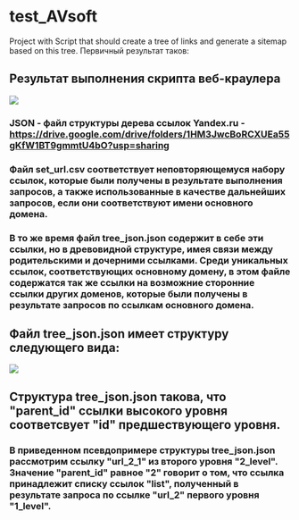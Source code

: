 # test_AVsoft
Project with Script that should create a tree of links and generate a sitemap based on this tree.
Первичный результат таков:
##    Результат выполнения скрипта веб-краулера
![](https://github.com/ZeroIsntNull/test_AVsoft/blob/master/images/results_3.jpeg)
### JSON - файл структуры дерева ссылок Yandex.ru - https://drive.google.com/drive/folders/1HM3JwcBoRCXUEa55gKfW1BT9gmmtU4bO?usp=sharing
###   Файл set_url.csv соответствует неповторяющемуся набору ссылок, которые были получены в результате выполнения запросов, а также использованные в качестве дальнейших запросов, если они соответствуют имени основного домена.
###   В то же время файл tree_json.json содержит в себе эти ссылки, но в древовидной структуре, имея связи между родительскими и дочерними ссылками. Среди уникальных ссылок, соответствующих основному домену, в этом файле содержатся так же ссылки на возможние сторонние ссылки других доменов, которые были получены в результате запросов по ссылкам основного домена.
##    Файл tree_json.json имеет структуру следующего вида:
![](https://github.com/ZeroIsntNull/test_AVsoft/blob/master/images/tree_structure.jpeg)
##    Структура tree_json.json такова, что "parent_id" ссылки высокого уровня соответсвует "id" предшествующего уровня.
###   В приведенном псевдопримере структуры tree_json.json рассмотрим ссылку "url_2_1" из второго уровня "2_level". Значение "parent_id" равное "2" говорит о том, что ссылка принадлежит списку ссылок "list", полученный в результате запроса по ссылке "url_2" первого уровня "1_level".

